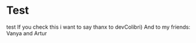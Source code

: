 # Test
test
If you check this i want to say thanx
to devColibri)
And to my friends:
Vanya and Artur

